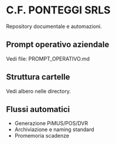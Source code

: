 # C.F. PONTEGGI SRLS
Repository documentale e automazioni.

## Prompt operativo aziendale
Vedi file: PROMPT_OPERATIVO.md

## Struttura cartelle
Vedi albero nelle directory.

## Flussi automatici
- Generazione PiMUS/POS/DVR
- Archiviazione e naming standard
- Promemoria scadenze